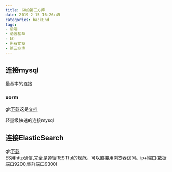 ```yaml
---
title: GO的第三方库
date: 2019-2-15 16:26:45
categories: backEnd
tags:
- 后端
- 语言基础
- GO
- 所有文章
- 第三方库
---
```


## 连接mysql
最基本的连接
### xorm
git<a href="https://github.com/go-xorm/xorm">下载</a>这是<a href="gobook.io/read/github.com/go-xorm/manual-zh-CN">文档</a><br/>

轻量级快速的连接mysql

## 连接ElasticSearch
git<a href="https://github.com/olivere/elastic">下载</a><br/>
ES用http通信,完全是遵循RESTful的规范，可以直接用浏览器访问。ip+端口(数据端口9200,集群端口9300)

###
<Valine></Valine>
